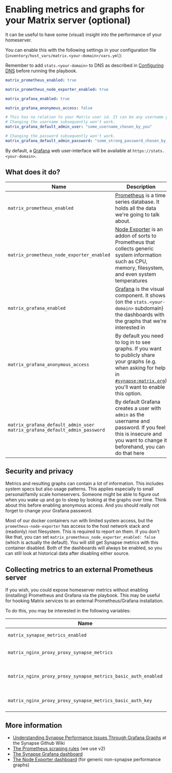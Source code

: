 # Enabling metrics and graphs for your Matrix server (optional)

It can be useful to have some (visual) insight into the performance of your homeserver.

You can enable this with the following settings in your configuration file (`inventory/host_vars/matrix.<your-domain>/vars.yml`):

Remember to add `stats.<your-domain>` to DNS as described in [Configuring DNS](configuring-dns.md) before running the playbook.

```yaml
matrix_prometheus_enabled: true

matrix_prometheus_node_exporter_enabled: true

matrix_grafana_enabled: true

matrix_grafana_anonymous_access: false

# This has no relation to your Matrix user id. It can be any username you'd like.
# Changing the username subsequently won't work.
matrix_grafana_default_admin_user: "some_username_chosen_by_you"

# Changing the password subsequently won't work.
matrix_grafana_default_admin_password: "some_strong_password_chosen_by_you"
```

By default, a [Grafana](https://grafana.com/) web user-interface will be available at `https://stats.<your-domain>`.


## What does it do?

Name | Description
-----|----------
`matrix_prometheus_enabled`|[Prometheus](https://prometheus.io) is a time series database. It holds all the data we're going to talk about.
`matrix_prometheus_node_exporter_enabled`|[Node Exporter](https://prometheus.io/docs/guides/node-exporter/) is an addon of sorts to Prometheus that collects generic system information such as CPU, memory, filesystem, and even system temperatures
`matrix_grafana_enabled`|[Grafana](https://grafana.com/) is the visual component. It shows (on the `stats.<your-domain>` subdomain) the dashboards with the graphs that we're interested in
`matrix_grafana_anonymous_access`|By default you need to log in to see graphs. If you want to publicly share your graphs (e.g. when asking for help in [`#synapse:matrix.org`](https://matrix.to/#/#synapse:matrix.org?via=matrix.org&via=privacytools.io&via=mozilla.org)) you'll want to enable this option.
`matrix_grafana_default_admin_user`<br>`matrix_grafana_default_admin_password`|By default Grafana creates a user with `admin` as the username and password. If you feel this is insecure and you want to change it beforehand, you can do that here


## Security and privacy

Metrics and resulting graphs can contain a lot of information. This includes system specs but also usage patterns. This applies especially to small personal/family scale homeservers. Someone might be able to figure out when you wake up and go to sleep by looking at the graphs over time. Think about this before enabling anonymous access. And you should really not forget to change your Grafana password.

Most of our docker containers run with limited system access, but the `prometheus-node-exporter` has access to the host network stack and (readonly) root filesystem. This is required to report on them. If you don't like that, you can set `matrix_prometheus_node_exporter_enabled: false` (which is actually the default). You will still get Synapse metrics with this container disabled. Both of the dashboards will always be enabled, so you can still look at historical data after disabling either source.


## Collecting metrics to an external Prometheus server

If you wish, you could expose homeserver metrics without enabling (installing) Prometheus and Grafana via the playbook. This may be useful for hooking Matrix services to an external Prometheus/Grafana installation.

To do this, you may be interested in the following variables:

Name | Description
-----|----------
`matrix_synapse_metrics_enabled`|Set this to `true` to make Synapse expose metrics (locally, on the container network)
`matrix_nginx_proxy_proxy_synapse_metrics`|Set this to `true` to make matrix-nginx-proxy expose the Synapse metrics at `https://matrix.DOMAIN/_synapse/metrics`
`matrix_nginx_proxy_proxy_synapse_metrics_basic_auth_enabled`|Set this to `true` to password-protect (using HTTP Basic Auth) `https://matrix.DOMAIN/_synapse/metrics` (the username is always `prometheus`, the password is defined in `matrix_nginx_proxy_proxy_synapse_metrics_basic_auth_key`)
`matrix_nginx_proxy_proxy_synapse_metrics_basic_auth_key`|Set this to a password to use for HTTP Basic Auth for protecting `https://matrix.DOMAIN/_synapse/metrics` (the username is always `prometheus` - it's not configurable)


## More information

- [Understanding Synapse Performance Issues Through Grafana Graphs](https://github.com/matrix-org/synapse/wiki/Understanding-Synapse-Performance-Issues-Through-Grafana-Graphs) at the Synapse Github Wiki
- [The Prometheus scraping rules](https://github.com/matrix-org/synapse/tree/master/contrib/prometheus) (we use v2)
- [The Synapse Grafana dashboard](https://github.com/matrix-org/synapse/tree/master/contrib/grafana)
- [The Node Exporter dashboard](https://github.com/rfrail3/grafana-dashboards) (for generic non-synapse performance graphs)


